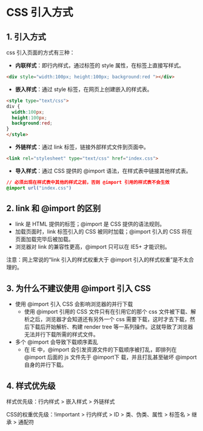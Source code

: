 # CSS 引入方式

## 1. 引入方式

css 引入页面的方式有三种：

* **内联样式**：即行内样式，通过标签的 style 属性，在标签上直接写样式。

```html
<div style="width:100px; height:100px; background:red "></div>
```

* **嵌入样式**：通过 style 标签，在网页上创建嵌入的样式表。

```html
<style type="text/css">
div { 
  width:100px; 
  height:100px; 
  background:red;
}
</style>
```

* **外链样式**：通过 link 标签，链接外部样式文件到页面中。

```html
<link rel="stylesheet" type="text/css" href="index.css">
```

* **导入样式**：通过 CSS 提供的 @import 语法，在样式表中链接其他样式表。

```css
// 必须出现在样式表中其他的样式之前，否则 @import 引用的样式表不会生效
@import url("index.css")
```

## 2. link 和 @import 的区别

* link 是 HTML 提供的标签；@import 是 CSS 提供的语法规则。
* 加载页面时，link 标签引入的 CSS 被同时加载；@import 引入的 CSS 将在页面加载完毕后被加载。
* 浏览器对 link 的兼容性更高，@import 只可以在 IE5+ 才能识别。

注意：网上常说的“link 引入的样式权重大于 @import 引入的样式权重”是不太合理的。

## 3. 为什么不建议使用 @import 引入 CSS

* 使用 @import 引入 CSS 会影响浏览器的并行下载
  * 使用 @import 引用的 CSS 文件只有在引用它的那个 css 文件被下载、解析之后，浏览器才会知道还有另外一个 css 需要下载，这时才去下载，然后下载后开始解析、构建 render tree 等一系列操作。这就导致了浏览器无法并行下载所需的样式文件。
* 多个 @import 会导致下载顺序紊乱
  * 在 IE 中，@import 会引发资源文件的下载顺序被打乱，即排列在 @import 后面的 js 文件先于 @import下 载，并且打乱甚至破坏 @import 自身的并行下载。

## 4. 样式优先级

样式优先级：行内样式 > 嵌入样式 > 外链样式

CSS的权重优先级：!important > 行内样式 > ID > 类、伪类、属性 > 标签名 > 继承 > 通配符